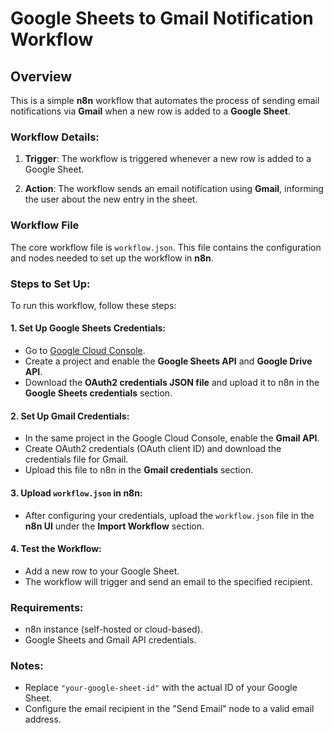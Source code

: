 # Google Sheets to Gmail Notification Workflow

## Overview
This is a simple **n8n** workflow that automates the process of sending email notifications via **Gmail** when a new row is added to a **Google Sheet**.

### Workflow Details:
1. **Trigger**: 
   The workflow is triggered whenever a new row is added to a Google Sheet.
   
2. **Action**:
   The workflow sends an email notification using **Gmail**, informing the user about the new entry in the sheet.

### Workflow File
The core workflow file is `workflow.json`. This file contains the configuration and nodes needed to set up the workflow in **n8n**.

### Steps to Set Up:
To run this workflow, follow these steps:

#### 1. **Set Up Google Sheets Credentials**:
   - Go to [Google Cloud Console](https://console.developers.google.com/).
   - Create a project and enable the **Google Sheets API** and **Google Drive API**.
   - Download the **OAuth2 credentials JSON file** and upload it to n8n in the **Google Sheets credentials** section.

#### 2. **Set Up Gmail Credentials**:
   - In the same project in the Google Cloud Console, enable the **Gmail API**.
   - Create OAuth2 credentials (OAuth client ID) and download the credentials file for Gmail.
   - Upload this file to n8n in the **Gmail credentials** section.

#### 3. **Upload `workflow.json` in n8n**:
   - After configuring your credentials, upload the `workflow.json` file in the **n8n UI** under the **Import Workflow** section.

#### 4. **Test the Workflow**:
   - Add a new row to your Google Sheet.
   - The workflow will trigger and send an email to the specified recipient.

### Requirements:
- n8n instance (self-hosted or cloud-based).
- Google Sheets and Gmail API credentials.

### Notes:
- Replace `"your-google-sheet-id"` with the actual ID of your Google Sheet.
- Configure the email recipient in the "Send Email" node to a valid email address.
